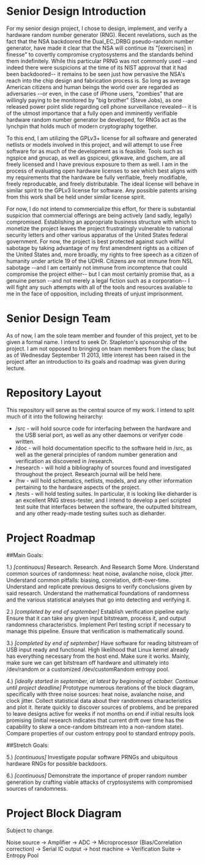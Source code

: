 Senior Design Introduction
==========================

For my senior design project, I chose to design, implement, and verify a 
hardware random number generator (RNG). Recent revelations, such as the fact
that the NSA backdoored the Dual\_EC\_DRBG pseudo-random number generator, have
made it clear that the NSA will continue its "[exercises] in finesse" to
covertly compromise cryptosystems and the standards behind them indefinitely.
While this particular PRNG was not commonly used --and indeed there were
suspicions at the time of its NIST approval that it had been backdoored-- it
remains to be seen just how pervasive the NSA's reach into the chip design and
fabrication process is. So long as average American citizens and human beings
the world over are regarded as adversaries --or even, in the case of iPhone
users, "zombies" that are willingly paying to be monitored by "big brother"
(Steve Jobs), as one released power point slide regarding cell phone
surveillance revealed-- it is of the utmost importance that a fully open and
imminently verifiable hardware random number generator be developed, for RNGs
act as the lynchpin that holds much of modern cryptography together.

To this end, I am utilizing the GPLv3+ license for all software and generated
netlists or models involved in this project, and will attempt to use Free
software for as much of the development as is feasible. Tools such as ngspice 
and gnucap, as well as gspiceui, gtkwave, and gschem, are all freely licensed
and I have previous exposure to them as well. I am in the process of evaluating
open hardware licenses to see which best aligns with my requirements that the
hardware be fully verifiable, freely modifiable, freely reproducable, and
freely distributable. The ideal license will behave in similar spirit to the
GPLv3 license for software. Any possible patents arising from this work shall
be held under similar license spirit.

For now, I do not intend to commercialize this effort, for there is substantial
suspicion that commercial offerings are being actively (and sadly, legally)
compromised. Establishing an appropriate business structure with which to
monetize the project leaves the project frustratingly vulnerable to national
security letters and other various apparatus of the United States federal
government. For now, the project is best protected against such willful
sabotage by taking advantage of my first amendment rights as a citizen of the
United States and, more broadly, my rights to free speech as a citizen of
humanity under article 19 of the UDHR. Citizens are not immune from NSL
sabotage --and I am certainly not immune from incomptence that could compromise
the project either-- but I can most certainly promise that, as a genuine person
--and not merely a legal fiction such as a corporation-- I will fight any such
attempts with all of the tools and resources available to me in the face of
opposition, including threats of unjust imprisonment.

Senior Design Team
==================

As of now, I am the sole team member and founder of this project, yet to be 
given a formal name. I intend to seek Dr. Stapleton's sponsorship of the 
project. I am not opposed to bringing on team members from the class; but 
as of Wednesday September 11 2013, little interest has been raised in the 
project after an introduction to its goals and roadmap was given during 
lecture. 

Repository Layout
=================

This repository will serve as the central source of my work. I intend to split 
much of it into the following heirarchy:

* /src - will hold source code for interfacing between the hardware and the USB 
serial port, as well as any other daemons or verifyer code written.
* /doc - will hold documentation specific to the software held in /src, as 
well as the general principles of random number generation and verification 
as discovered in /research.
* /research - will hold a bibliography of sources found and investigated 
throughout the project. Research journal will be held here.
* /hw - will hold schematics, netlists, models, and any other information 
pertaining to the hardware aspects of the project.
* /tests - will hold testing suites. In particular, it is looking like 
dieharder is an excellent RNG stress-tester, and I intend to develop a perl 
scripted test suite that interfaces between the software, the outputted 
bitstream, and any other ready-made testing suites such as dieharder.

Project Roadmap
===============

##Main Goals:

1.) *[continuous]* Research. Research. And Research Some More. Understand
common sources of randomness: heat noise, avalanche noise, clock jitter.
Understand common pitfalls: biasing, correlation, drift-over-time. Understand
and replicate previous designs to verify conclusions given by said research.
Understand the mathematical foundations of randomness and the various
statistical analyses that go into detecting and verifying it.

2.) *[completed by end of september]* Establish verification pipeline early.
Ensure that it can take any given input bitstream, process it, and output
randomness characteristics. Implement Perl testing script if necessary to
manage this pipeline. Ensure that verification is mathematically sound.

3.) *[completed by end of september]* Have software for reading bitstream of
USB input ready and functional.  High likelihood that Linux kernel already has
everything necessary from the host end. Make sure it works. Mainly, make sure
we can get bitstream off hardware and ultimately into /dev/random or a
customized /dev/customRandom entropy pool.

4.) *[ideally started in september, at latest by beginning of october. Continue
until project deadline]* Prototype numerous iterations of the block diagram,
specifically with three noise sources: heat noise, avalanche noise, and clock
jitter. Collect statistical data about their randomness characteristics and
plot it. Iterate quickly to discover sources of problems, and be prepared to
leave designs active for weeks if not months on end if initial results look
promising (initial research indicates that current drift over time has the
capability to skew a once-random bitstream into a non-random state). Compare
properties of our custom entropy pool to standard entropy pools.

##Stretch Goals:

5.) *[continuous]* Investigate popular software PRNGs and ubiquitous hardware
RNGs for possible backdoors. 

6.) *[continuous]* Demonstrate the importance of proper random number
generation by crafting viable attacks of cryptosystems with compromised sources
of randomness.

Project Block Diagram
=====================

Subject to change.

Noise source -> Amplifier -> ADC -> Microprocessor (Bias/Correlation correction) -> Serial IC output -> host machine -> Verification Suite -> Entropy Pool
